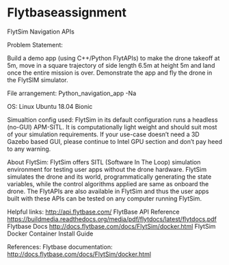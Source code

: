 # Flytbaseassignment
FlytSim Navigation APIs

Problem Statement:

Build a demo app (using C++/Python FlytAPIs) to make the drone takeoff at 5m, move in a square trajectory of side length 6.5m at height 5m and land once the entire mission is over. Demonstrate the app and fly the drone in the FlytSIM simulator.

File arrangement:
Python_navigation_app
-Na

OS: Linux Ubuntu 18.04 Bionic

Simualtion config used: 
FlytSim in its default configuration runs a headless (no-GUI) APM-SITL. It is computationally light weight and should suit most of your simulation requirements. If your use-case doesn’t need a 3D Gazebo based GUI, please continue to Intel GPU section and don’t pay heed to any warning.

About FlytSim:
FlytSim offers SITL (Software In The Loop) simulation environment for testing user apps without the drone hardware. FlytSim simulates the drone and its world, programmatically generating the state variables, while the control algorithms applied are same as onboard the drone. The FlytAPIs are also available in FlytSim and thus the user apps built with these APIs can be tested on any computer running FlytSim.

Helpful links:
http://api.flytbase.com/ FlytBase API Reference
https://buildmedia.readthedocs.org/media/pdf/flytdocs/latest/flytdocs.pdf Flytbase Docs
http://docs.flytbase.com/docs/FlytSim/docker.html FlytSim Docker Container Install Guide

References:
Flytbase documentation: http://docs.flytbase.com/docs/FlytSim/docker.html
